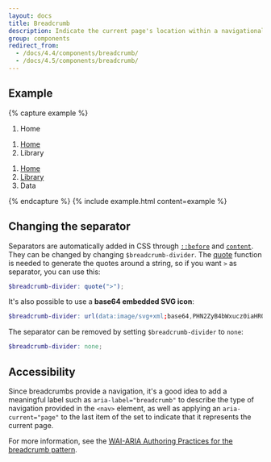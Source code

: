 ```yaml
---
layout: docs
title: Breadcrumb
description: Indicate the current page's location within a navigational hierarchy that automatically adds separators via CSS.
group: components
redirect_from:
  - /docs/4.4/components/breadcrumb/
  - /docs/4.5/components/breadcrumb/
---
```


## Example

{% capture example %}
<nav aria-label="breadcrumb">
  <ol class="breadcrumb">
    <li class="breadcrumb-item active" aria-current="page">Home</li>
  </ol>
</nav>

<nav aria-label="breadcrumb">
  <ol class="breadcrumb">
    <li class="breadcrumb-item"><a href="#">Home</a></li>
    <li class="breadcrumb-item active" aria-current="page">Library</li>
  </ol>
</nav>

<nav aria-label="breadcrumb">
  <ol class="breadcrumb">
    <li class="breadcrumb-item"><a href="#">Home</a></li>
    <li class="breadcrumb-item"><a href="#">Library</a></li>
    <li class="breadcrumb-item active" aria-current="page">Data</li>
  </ol>
</nav>
{% endcapture %}
{% include example.html content=example %}

## Changing the separator

Separators are automatically added in CSS through [`::before`](https://developer.mozilla.org/en-US/docs/Web/CSS/::before) and [`content`](https://developer.mozilla.org/en-US/docs/Web/CSS/content). They can be changed by changing `$breadcrumb-divider`. The [quote](https://sass-lang.com/documentation/modules/string#quote) function is needed to generate the quotes around a string, so if you want `>` as separator, you can use this:

```scss
$breadcrumb-divider: quote(">");
```

It's also possible to use a **base64 embedded SVG icon**:

```scss
$breadcrumb-divider: url(data:image/svg+xml;base64,PHN2ZyB4bWxucz0iaHR0cDovL3d3dy53My5vcmcvMjAwMC9zdmciIHdpZHRoPSI4IiBoZWlnaHQ9IjgiPjxwYXRoIGQ9Ik0yLjUgMEwxIDEuNSAzLjUgNCAxIDYuNSAyLjUgOGw0LTQtNC00eiIgZmlsbD0iY3VycmVudENvbG9yIi8+PC9zdmc+);
```

The separator can be removed by setting `$breadcrumb-divider` to `none`:

```scss
$breadcrumb-divider: none;
```

## Accessibility

Since breadcrumbs provide a navigation, it's a good idea to add a meaningful label such as `aria-label="breadcrumb"` to describe the type of navigation provided in the `<nav>` element, as well as applying an `aria-current="page"` to the last item of the set to indicate that it represents the current page.

For more information, see the [WAI-ARIA Authoring Practices for the breadcrumb pattern](https://www.w3.org/TR/wai-aria-practices/#breadcrumb).
